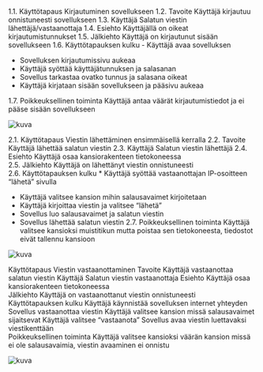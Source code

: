 1.1. Käyttötapaus	Kirjautuminen sovellukseen
1.2. Tavoite		Käyttäjä kirjautuu onnistuneesti sovellukseen
1.3. Käyttäjä		Salatun viestin lähettäjä/vastaanottaja
1.4. Esiehto		Käyttäjällä on oikeat kirjautumistunnukset
1.5. Jälkiehto		Käyttäjä on kirjautunut sisään sovellukseen
1.6. Käyttötapauksen kulku		- Käyttäjä avaa sovelluksen
- Sovelluksen kirjautumissivu aukeaa
- Käyttäjä syöttää käyttäjätunnuksen ja salasanan
- Sovellus tarkastaa ovatko tunnus ja salasana oikeat
- Käyttäjä kirjataan sisään sovellukseen ja pääsivu aukeaa

1.7. Poikkeuksellinen toiminta		Käyttäjä antaa väärät kirjautumistiedot ja ei pääse sisään
sovellukseen 	

![kuva](https://github.com/SimpeLe/Viestittely-kansio/assets/135036998/13a832c7-b98e-4301-896b-151e0b1f2085)



2.1. Käyttötapaus	Viestin lähettäminen ensimmäisellä kerralla
2.2. Tavoite		Käyttäjä lähettää salatun viestin
2.3. Käyttäjä		Salatun viestin lähettäjä
2.4. Esiehto		Käyttäjä osaa kansiorakenteen tietokoneessa		
2.5. Jälkiehto		Käyttäjä on lähettänyt viestin onnistuneesti	
2.6. Käyttötapauksen kulku * Käyttäjä syöttää vastaanottajan IP-osoitteen “lähetä” sivulla
* Käyttäjä valitsee kansion mihin salausavaimet kirjoitetaan
* Käyttäjä kirjoittaa viestin ja valitsee “lähetä”
* Sovellus luo salausavaimet ja salatun viestin
* Sovellus lähettää salatun viestin 
2.7. Poikkeuksellinen toiminta		Käyttäjä valitsee kansioksi muistitikun mutta poistaa sen
tietokoneesta, tiedostot eivät tallennu kansioon

![kuva](https://github.com/SimpeLe/Viestittely-kansio/assets/135036998/f4c31971-26cc-40da-8a46-4c39663d65d5)



Käyttötapaus 				Viestin vastaanottaminen
Tavoite					Käyttäjä vastaanottaa salatun viestin
Käyttäjä				Salatun viestin vastaanottaja
Esiehto					Käyttäjä osaa kansiorakenteen tietokoneessa		
Jälkiehto				Käyttäjä on vastaanottanut viestin onnistuneesti	
Käyttötapauksen kulku			Käyttäjä käynnistää sovelluksen internet yhteyden
Sovellus vastaanottaa viestin
Käyttäjä valitsee kansion missä salausavaimet sijaitsevat
Käyttäjä valitsee “vastaanota”
Sovellus avaa viestin luettavaksi viestikenttään					
Poikkeuksellinen toiminta		Käyttäjä valitsee kansioksi väärän kansion missä ei ole
salausavaimia, viestin avaaminen ei onnistu

![kuva](https://github.com/SimpeLe/Viestittely-kansio/assets/135036998/8d0d2980-94da-43dd-8666-4e946b8b1152)




